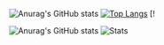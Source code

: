 ![Anurag's GitHub stats](https://github-readme-stats.vercel.app/api?username=mlegoue&count_private=true)
[![Top Langs](https://github-readme-stats.vercel.app/api/top-langs/?username=mlegoue)](https://github.com/anuraghazra/github-readme-stats)
[!

![Anurag's GitHub stats](https://github-readme-stats.vercel.app/api?username=FrancoIII&count_private=true)
![Stats](https://github-readme-streak-stats.herokuapp.com/?user=mlegoue)

